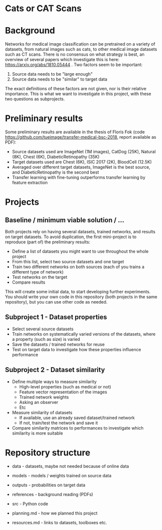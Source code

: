 # Cats or CAT Scans 



# Background

Networks for medical image classification can be pretrained on a variety of datasets, from natural images such as cats, to other medical image datasets such as CT scans. There is no consensus on what strategy is best, an overview of several papers which investigate this is here: https://arxiv.org/abs/1810.05444 . 
Two factors seem to be important:

1) Source data needs to be "large enough" 
2) Source data needs to be "similar" to target data

The exact definitions of these factors are not given, nor is their relative importance. This is what we want to investigate in this project, with these two questions as subprojects.  

# Preliminary results

Some preliminary results are available in the thesis of Floris Fok (code https://github.com/tueimage/transfer-medical-bsc-2018, report available as PDF):
* Source datasets used are ImageNet (1M images), CatDog (25K), Natural (8K), Chest (6K), DiabeticRetinopathy (35K) 
* Target datasets used are Chest (6K), ISIC 2017 (2K), BloodCell (12.5K)
* Averaged over different target datasets, ImageNet is the best source, and DiabeticRetinopathy is the second best 
* Transfer learning with fine-tuning outperforms transfer learning by feature extraction 


# Projects

## Baseline / minimum viable solution / ...  
Both projects rely on having several datasets, trained networks, and results on target datasets. To avoid duplication, the first mini-project is to reproduce (part of) the preliminary results:

* Define a list of datasets you might want to use throughout the whole project
* From this list, select two source datasets and one target
* Train two different networks on both sources (each of you trains a different type of network) 
* Test networks on the target
* Compare results 

This will create some initial data, to start developing further experiments. You should write your own code in this repository (both projects in the same repository), but you can use other code as needed. 


## Subproject 1 - Dataset properties 
* Select several source datasets 
* Train networks on systematically varied versions of the datasets, where a property (such as size) is varied
* Save the datasets / trained networks for reuse
* Test on target data to investigate how these properties influence performance


## Subproject 2 - Dataset similarity
* Define multiple ways to measure similarity
    * High-level properties (such as medical or not) 
    * Feature vector representation of the images
    * Trained network weights
    * Asking an observer
    * Etc
* Measure similarity of datasets 
    * If available, use an already saved dataset/trained network
    * If not, train/test the network and save it
* Compare similarity matrices to performances to investigate which similarity is more suitable



# Repository structure 

* data - datasets, maybe not needed because of online data
* models - models / weights trained on source data
* outputs - probabilities on target data
* references - background reading (PDFs)
* src - Python code

* planning.md - how we planned this project
* resources.md - links to datasets, toolboxes etc. 